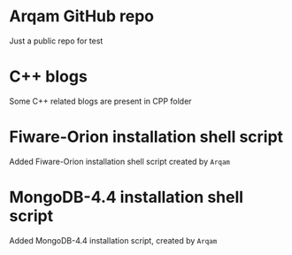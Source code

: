 # Arqam GitHub repo
Just a public repo for test
# C++ blogs
Some C++ related blogs are present in CPP folder
# Fiware-Orion installation shell script
Added Fiware-Orion installation shell script created by `Arqam`
# MongoDB-4.4 installation shell script
Added MongoDB-4.4 installation script, created by `Arqam`
